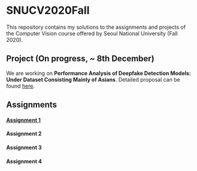 # SNUCV2020Fall

This repository contains my solutions to the assignments and projects of the Computer Vision course offered by Seoul National University (Fall 2020).




## Project (On progress, ~ 8th December)


We are working on **Performance Analysis of Deepfake Detection Models: Under Dataset Consisting Mainly of Asians**.
Detailed proposal can be found [here](https://github.com/swc0620/SNUCV2020Fall/blob/master/Project/Proposal.pdf).





## Assignments


#### [Assignment 1](https://github.com/swc0620/SNUCV2020Fall/blob/master/HW1/hw1.pdf)


#### Assignment 2


#### Assignment 3


#### Assignment 4

